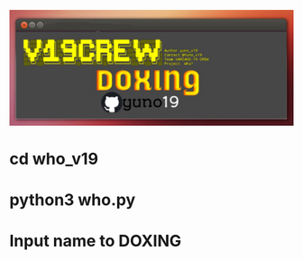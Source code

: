 ![image](https://raw.githubusercontent.com/yuno19/who_v19/main/20211221_202450.jpg)
# cd who_v19
# python3 who.py
# Input name to DOXING
